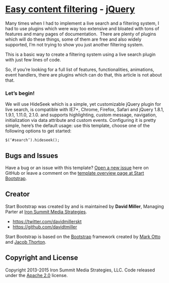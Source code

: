 # [Easy content filtering]() - [jQuery]()

Many times when I had to implement a live search and a filtering system, I had to use plugins which were way too extensive and bloated with tons of features and many pages of documentation. 
There are plenty of plugins which will do these things, some of them are free and also widely supported, I’m not trying to show you just another filtering system.

This is a  basic way to create a filtering system using a live search plugin with just few lines of code. 

So, if you’re looking for a full list of features, functionalities, animations, event handlers, there are plugins which can do that, this article is not about that.

### Let’s begin!

We will use HideSeek which is a simple, yet customizable jQuery plugin for live search, is compatible with IE7+, Chrome, Firefox, Safari and jQuery 1.8.1, 1.9.1, 1.11.0, 2.1.0. and supports highlighting, custom message, navigation, initialization via data attribute and custom events.
Configuring it is pretty simple, here’s the default usage: use this template, choose one of the following options to get started:
```
$(‘#search’).hideseek();

```


## Bugs and Issues

Have a bug or an issue with this template? [Open a new issue](https://github.com/IronSummitMedia/startbootstrap-2-col-portfolio/issues) here on GitHub or leave a comment on the [template overview page at Start Bootstrap](http://startbootstrap.com/template-overviews/2-col-portfolio/).

## Creator

Start Bootstrap was created by and is maintained by **David Miller**, Managing Parter at [Iron Summit Media Strategies](http://www.ironsummitmedia.com/).

* https://twitter.com/davidmillerskt
* https://github.com/davidtmiller

Start Bootstrap is based on the [Bootstrap](http://getbootstrap.com/) framework created by [Mark Otto](https://twitter.com/mdo) and [Jacob Thorton](https://twitter.com/fat).

## Copyright and License

Copyright 2013-2015 Iron Summit Media Strategies, LLC. Code released under the [Apache 2.0](https://github.com/IronSummitMedia/startbootstrap-2-col-portfolio/blob/gh-pages/LICENSE) license.
